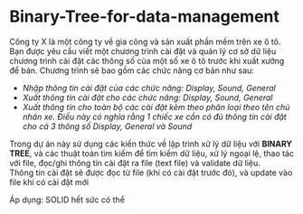 # Binary-Tree-for-data-management
Công ty X là một công ty về gia công và sản xuất phần mềm trên xe ô tô. Bạn được yêu cầu viết một chương trình cài đặt và quản lý cơ sở dữ liệu chương trình cài đặt các thông số của một số xe ô tô trước khi xuất xưởng để bán. Chương trình sẽ bao gồm các chức năng cơ bản như sau:  
* *Nhập thông tin cài đặt của các chức năng: Display, Sound, General*  
* *Xuất thông tin cài đặt cho các chức năng: Display, Sound, General*  
* *Xuất thông tin cho toàn bộ các cài đặt kèm theo phân loại theo tên chủ nhân xe. Điều này có nghĩa rằng 1 chiếc xe cần có đủ thông tin cài đặt cho cả 3 thông số Display, General và Sound*    

Trong dự án này sử dụng các kiến thức về lập trình xử lý dữ liệu với **BINARY TREE**, và các thuật toán tìm kiếm để tìm kiếm dữ liệu, xử lý ngoại lệ, thao tác với file, đọc/ghi thông tin cài đặt ra file (text file) và validate dữ liệu.  
Thông tin cài đặt sẽ được đọc từ file (khi có cài đặt trước đó), và update vào file khi có cài đặt mới  

Áp dụng: SOLID hết sức có thể